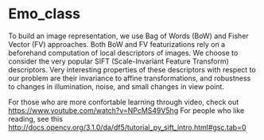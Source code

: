 # Emo_class

To build an image representation, we use Bag of Words (BoW) and Fisher Vector (FV) approaches. Both BoW and FV featurizations rely on a beforehand computation of local descriptors of images. We choose
to consider the very popular SIFT (Scale-Invariant Feature Transform) descriptors. Very interesting properties of these descriptors with respect to our problem are their invariance to affine
transformations, and robustness to changes in illumination, noise, and small changes in view point.

For those who are more confortable learning through video, check out https://www.youtube.com/watch?v=NPcMS49V5hg
For people who like reading, see this http://docs.opencv.org/3.1.0/da/df5/tutorial_py_sift_intro.html#gsc.tab=0
